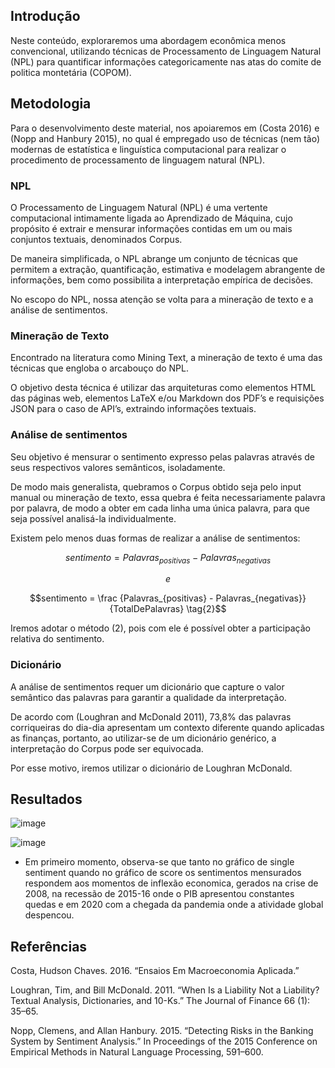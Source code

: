 
## Introdução
Neste conteúdo, exploraremos uma abordagem econômica menos convencional, utilizando técnicas de Processamento de Linguagem Natural (NPL) para quantificar informações categoricamente nas atas do comite de politica montetária (COPOM).

## Metodologia

Para o desenvolvimento deste material, nos apoiaremos em (Costa 2016) e (Nopp and Hanbury 2015), no qual é empregado uso de técnicas (nem tão) modernas de estatística e linguística computacional para realizar o procedimento de processamento de linguagem natural (NPL).

### NPL

O Processamento de Linguagem Natural (NPL) é uma vertente computacional intimamente ligada ao Aprendizado de Máquina, cujo propósito é extrair e mensurar informações contidas em um ou mais conjuntos textuais, denominados Corpus.

De maneira simplificada, o NPL abrange um conjunto de técnicas que permitem a extração, quantificação, estimativa e modelagem abrangente de informações, bem como possibilita a interpretação empírica de decisões.

No escopo do NPL, nossa atenção se volta para a mineração de texto e a análise de sentimentos.

### Mineração de Texto

Encontrado na literatura como Mining Text, a mineração de texto é uma das técnicas que engloba o arcabouço do NPL.

O objetivo desta técnica é utilizar das arquiteturas como elementos HTML das páginas web, elementos LaTeX e/ou Markdown dos PDF’s e requisições JSON para o caso de API’s, extraindo informações textuais.

### Análise de sentimentos

Seu objetivo é mensurar o sentimento expresso pelas palavras através de seus respectivos valores semânticos, isoladamente.

De modo mais generalista, quebramos o Corpus obtido seja pelo input manual ou mineração de texto, essa quebra é feita necessariamente palavra por palavra, de modo a obter em cada linha uma única palavra, para que seja possível analisá-la individualmente.

Existem pelo menos duas formas de realizar a análise de sentimentos:


$$sentimento = Palavras_{positivas} - Palavras_{negativas} \tag{1}$$

$$e$$

$$sentimento = \frac {Palavras_{positivas} - Palavras_{negativas}}{TotalDePalavras} \tag{2}$$

Iremos adotar o método (2), pois com ele é possível obter a participação relativa do sentimento.

### Dicionário

A análise de sentimentos requer um dicionário que capture o valor semântico das palavras para garantir a qualidade da interpretação. 

De acordo com (Loughran and McDonald 2011), 73,8% das palavras corriqueiras do dia-dia apresentam um contexto diferente quando aplicadas as finanças, portanto, ao utilizar-se de um dicionário genérico, a interpretação do Corpus pode ser equivocada. 

Por esse motivo, iremos utilizar o dicionário de Loughran McDonald.

## Resultados

![image](https://github.com/E30895/Sentiment-Analysis-of-COPOM/assets/99520642/132edb86-852f-4260-9f2f-788df4444e94)

![image](https://github.com/E30895/Sentiment-Analysis-of-COPOM/assets/99520642/fe57eb25-5edb-4779-ada8-f071b17d827a)

- Em primeiro momento, observa-se que tanto no gráfico de single sentiment quando no gráfico de score os sentimentos mensurados respondem aos momentos de inflexão economica, gerados na crise de 2008, na recessão de 2015-16 onde o PIB apresentou constantes quedas e em 2020 com a chegada da pandemia onde a atividade global despencou.

## Referências

Costa, Hudson Chaves. 2016. “Ensaios Em Macroeconomia Aplicada.”

Loughran, Tim, and Bill McDonald. 2011. “When Is a Liability Not a Liability? Textual Analysis, Dictionaries, and 10-Ks.” The Journal of Finance 66 (1): 35–65.

Nopp, Clemens, and Allan Hanbury. 2015. “Detecting Risks in the Banking System by Sentiment Analysis.” In Proceedings of the 2015 Conference on Empirical Methods in Natural Language Processing, 591–600.
